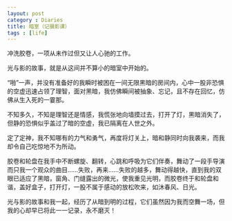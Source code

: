 ```yaml
---
layout: post
category : Diaries
title: 暗室（记摄影课）
tags : [life]
---
```



冲洗胶卷，一项从未作过但又让人心驰的工作。

光与影的故事，就是从这间并不算小的暗室中开始的。

“啪”一声，并没有准备好的我瞬时被困在一间无限黑暗的房间内，心中一股非恐惧的空虚迅速占领了理智，面对黑暗，我仿佛瞬间被抽象、忘记，且不存在回忆，仿佛从生入死的一霎那。

不知多久，不知是理智还是情感，我慌张地向墙摸过去，打开了灯，黑暗消失了，但静的恐惧似乎盖过了暗的空虚，我已隔离在人世之外。
    
定了定神，我不知哪有的力气和勇气，再度将灯关上，暗和静同时向我袭来，而我却令自己吃惊地不为所动。

胶卷和轮盘在我手中不断螺旋、翻转，心跳和呼吸为它们伴奏，舞动了一段手导演而只我一个观众的曲目……失败，再来……失败的越多，舞动得越快，直到我的双眼已适应了黑暗，窗角、门缝露出的微光，使我重见光明，而胶卷终于和轮盘和谐，盖好盒子，打开灯，一股不属于感动的放松吹来，如沐春风、日光。

光与影的故事和我一起，经历了从暗到明的过程，它们虽然因为我而空舞一场，但我的心却早已将此一一记录，永不磨灭！